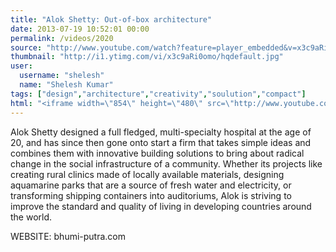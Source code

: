 ```yaml
---
title: "Alok Shetty: Out-of-box architecture"
date: 2013-07-19 10:52:01 00:00
permalink: /videos/2020
source: "http://www.youtube.com/watch?feature=player_embedded&v=x3c9aRi0omo#at=481"
thumbnail: "http://i1.ytimg.com/vi/x3c9aRi0omo/hqdefault.jpg"
user:
  username: "shelesh"
  name: "Shelesh Kumar"
tags: ["design","architecture","creativity","soulution","compact"]
html: "<iframe width=\"854\" height=\"480\" src=\"http://www.youtube.com/embed/x3c9aRi0omo?wmode=transparent&feature=oembed\" frameborder=\"0\" allowfullscreen></iframe>"
---
```


Alok Shetty designed a full fledged, multi-specialty hospital at the age of 20, and has since then gone onto start a firm that takes simple ideas and combines them with innovative building solutions to bring about radical change in the social infrastructure of a community. Whether its projects like creating rural clinics made of locally available materials, designing aquamarine parks that are a source of fresh water and electricity, or transforming shipping containers into auditoriums, Alok is striving to improve the standard and quality of living in developing countries around the world.

WEBSITE: bhumi-putra.com